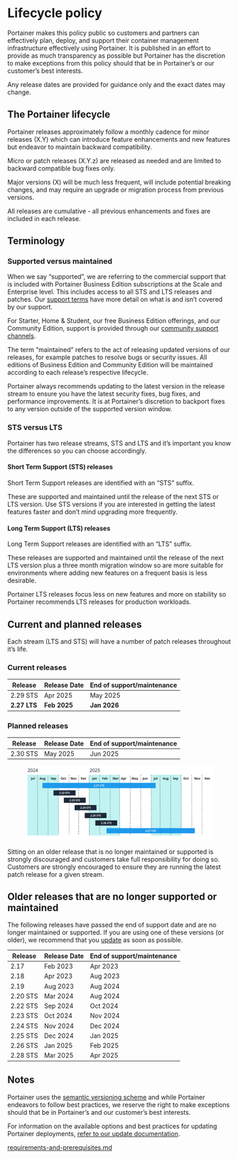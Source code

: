 # Lifecycle policy

Portainer makes this policy public so customers and partners can effectively plan, deploy, and support their container management infrastructure effectively using Portainer. It is published in an effort to provide as much transparency as possible but Portainer has the discretion to make exceptions from this policy should that be in Portainer’s or our customer’s best interests.

Any release dates are provided for guidance only and the exact dates may change.

## The Portainer lifecycle

Portainer releases approximately follow a monthly cadence for minor releases (X.Y) which can introduce feature enhancements and new features but endeavor to maintain backward compatibility.

Micro or patch releases (X.Y.z) are released as needed and are limited to backward compatible bug fixes only.

Major versions (X) will be much less frequent, will include potential breaking changes, and may require an upgrade or migration process from previous versions.

All releases are cumulative - all previous enhancements and fixes are included in each release.

## Terminology

### Supported versus maintained

When we say “supported”, we are referring to the commercial support that is included with Portainer Business Edition subscriptions at the Scale and Enterprise level. This includes access to all STS and LTS releases and patches. Our [support terms](https://www.portainer.io/support-terms) have more detail on what is and isn’t covered by our support.

For Starter, Home & Student, our free Business Edition offerings, and our Community Edition, support is provided through our [community support channels](https://www.portainer.io/get-support-for-portainer).

The term “maintained” refers to the act of releasing updated versions of our releases, for example patches to resolve bugs or security issues. All editions of Business Edition and Community Edition will be maintained according to each release’s respective lifecycle.

Portainer always recommends updating to the latest version in the release stream to ensure you have the latest security fixes, bug fixes, and performance improvements. It is at Portainer’s discretion to backport fixes to any version outside of the supported version window.

### STS versus LTS

Portainer has two release streams, STS and LTS and it’s important you know the differences so you can choose accordingly.

#### **Short Term Support (STS) releases**

Short Term Support releases are identified with an “STS” suffix.

These are supported and maintained until the release of the next STS or LTS version. Use STS versions if you are interested in getting the latest features faster and don’t mind upgrading more frequently.

#### **Long Term Support (LTS) releases**

Long Term Support releases are identified with an “LTS” suffix.

These releases are supported and maintained until the release of the next LTS version plus a three month migration window so are more suitable for environments where adding new features on a frequent basis is less desirable.


Portainer LTS releases focus less on new features and more on stability so Portainer recommends LTS releases for production workloads.


## Current and planned releases

Each stream (LTS and STS) will have a number of patch releases throughout it’s life.

### Current releases

| Release      | Release Date | End of support/maintenance |
| ------------ | ------------ | -------------------------- |
| 2.29 STS     | Apr 2025     | May 2025                   |
| **2.27 LTS** | **Feb 2025** | **Jan 2026**               |

### Planned releases

| Release  | Release Date | End of support/maintenance |
| -------- | ------------ | -------------------------- |
| 2.30 STS | May 2025     | Jun 2025                   |

<figure><img src="/assets/portainer-lifecycle-releases.png" alt=""><figcaption></figcaption></figure>

Sitting on an older release that is no longer maintained or supported is strongly discouraged and customers take full responsibility for doing so. Customers are strongly encouraged to ensure they are running the latest patch release for a given stream.

## Older releases that are no longer supported or maintained

The following releases have passed the end of support date and are no longer maintained or supported. If you are using one of these versions (or older), we recommend that you [update](upgrade/) as soon as possible.

| Release  | Release Date | End of support/maintenance |
| -------- | ------------ | -------------------------- |
| 2.17     | Feb 2023     | Apr 2023                   |
| 2.18     | Apr 2023     | Aug 2023                   |
| 2.19     | Aug 2023     | Aug 2024                   |
| 2.20 STS | Mar 2024     | Aug 2024                   |
| 2.22 STS | Sep 2024     | Oct 2024                   |
| 2.23 STS | Oct 2024     | Nov 2024                   |
| 2.24 STS | Nov 2024     | Dec 2024                   |
| 2.25 STS | Dec 2024     | Jan 2025                   |
| 2.26 STS | Jan 2025     | Feb 2025                   |
| 2.28 STS | Mar 2025     | Apr 2025                   |

## Notes

Portainer uses the [semantic versioning scheme](https://semver.org/) and while Portainer endeavors to follow best practices, we reserve the right to make exceptions should that be in Portainer’s and our customer’s best interests.

For information on the available options and best practices for updating Portainer deployments, [refer to our update documentation](upgrade/).


[requirements-and-prerequisites.md](requirements-and-prerequisites.md)












